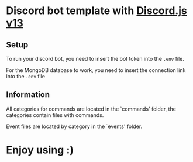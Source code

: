 # Discord bot template with [Discord.js v13](https://discord.js.org)
## Setup
To run your discord bot, you need to insert the bot token into the `.env` file.

For the MongoDB database to work, you need to insert the connection link into the `.env` file

## Information
All categories for commands are located in the `commands' folder, the categories contain files with commands.

Event files are located by category in the `events' folder.

# Enjoy using :)

